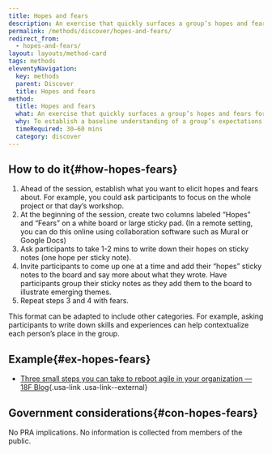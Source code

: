```yaml
---
title: Hopes and fears
description: An exercise that quickly surfaces a group’s hopes and fears for the future
permalink: /methods/discover/hopes-and-fears/
redirect_from:
  - hopes-and-fears/
layout: layouts/method-card
tags: methods
eleventyNavigation:
  key: methods
  parent: Discover
  title: Hopes and fears
method:
  title: Hopes and fears
  what: An exercise that quickly surfaces a group’s hopes and fears for the future
  why: To establish a baseline understanding of a group’s expectations and concerns about a project and to give each person an opportunity to voice their perspective
  timeRequired: 30–60 mins
  category: discover
---
```


## How to do it{#how-hopes-fears}

  1. Ahead of the session, establish what you want to elicit hopes and fears about. For example, you could ask participants to focus on the whole project or that day’s workshop.
  2. At the beginning of the session, create two columns labeled “Hopes” and “Fears” on a white board or large sticky pad.
(In a remote setting, you can do this online using collaboration software such as Mural or Google Docs)
  3. Ask participants to take 1-2 mins to write down their hopes on sticky notes (one hope per sticky note).
  4. Invite participants to come up one at a time and add their “hopes” sticky notes to the board and say more about what they wrote. Have participants group their sticky notes as they add them to the board to illustrate emerging themes.
  5. Repeat steps 3 and 4 with fears.

This format can be adapted to include other categories. For example, asking participants to write down skills and experiences can help contextualize each person’s place in the group.

<section class="method--section method--section--18f-example" markdown="1" >

## Example{#ex-hopes-fears}

- [Three small steps you can take to reboot agile in your organization — 18F Blog](https://18f.gsa.gov/2016/10/25/three-small-steps-you-can-take-to-reboot-agile-in-your-organization/){.usa-link .usa-link--external}

</section>


<section class="method--section method--section--government-considerations" markdown="1" >

## Government considerations{#con-hopes-fears}

No PRA implications. No information is collected from members of the public.
</section>
